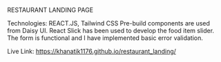 RESTAURANT LANDING PAGE

Technologies: REACT.JS, Tailwind CSS
Pre-build components are used from Daisy UI.
React Slick has been used to develop the food item slider.
The form is functional and I have implemented basic error validation.

Live Link: https://khanatik1176.github.io/restaurant_landing/

